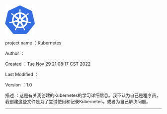  <img src="images/kubernetes.png" alt="kubernetes" style="zoom: 33%;" />

project name	  ：Kubernetes

Author				 ：

Created		  	 ：Tue Nov 29 21:08:17 CST 2022

Last Modified 	：

Version				：1.0

描述			 		 ：这是有关我创建的Kubernetes的学习详细信息。我不认为自己是程序员，我创建这些文件是为了尝试使用和记录Kubernetes，或者为自己解决问题。

---



